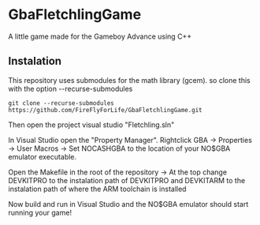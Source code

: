 # GbaFletchlingGame
A little game made for the Gameboy Advance using C++

## Instalation
This repository uses submodules for the math library (gcem). so clone this with the option --recurse-submodules
```
git clone --recurse-submodules https://github.com/FireFlyForLife/GbaFletchlingGame.git
```

Then open the project visual studio "Fletchling.sln"

In Visual Studio open the "Property Manager". Rightclick GBA -> Properties -> User Macros -> Set NOCASHGBA to the location of your NO$GBA emulator executable.

Open the Makefile in the root of the repository -> At the top change DEVKITPRO to the instalation path of DEVKITPRO and DEVKITARM to the instalation path of where the ARM toolchain is installed

Now build and run in Visual Studio and the NO$GBA emulator should start running your game!
